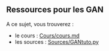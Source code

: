 ## Ressources pour les GAN

A ce sujet, vous trouverez :

- le cours : [Cours/cours.md](Cours/cours.md)
- les sources : [Sources/GANtuto.py](Sources/GANtuto.py)

